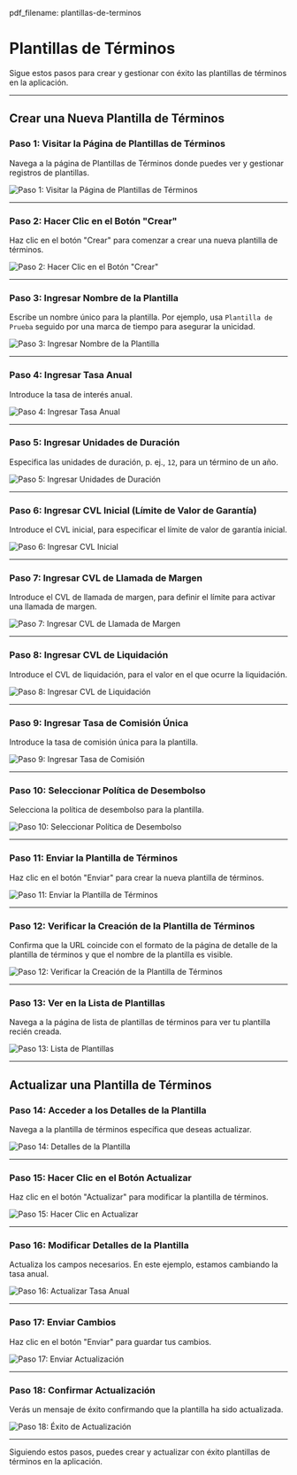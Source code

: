 pdf_filename: plantillas-de-terminos

# Plantillas de Términos

Sigue estos pasos para crear y gestionar con éxito las plantillas de términos en la aplicación.

---

## Crear una Nueva Plantilla de Términos

### Paso 1: Visitar la Página de Plantillas de Términos

Navega a la página de Plantillas de Términos donde puedes ver y gestionar registros de plantillas.

![Paso 1: Visitar la Página de Plantillas de Términos](./screenshots/terms-templates.cy.ts/1_visit_terms_templates_page.png)

---

<!-- new-page -->

### Paso 2: Hacer Clic en el Botón "Crear"

Haz clic en el botón "Crear" para comenzar a crear una nueva plantilla de términos.

![Paso 2: Hacer Clic en el Botón "Crear"](./screenshots/terms-templates.cy.ts/2_click_create_button.png)

---

<!-- new-page -->

### Paso 3: Ingresar Nombre de la Plantilla

Escribe un nombre único para la plantilla. Por ejemplo, usa `Plantilla de Prueba` seguido por una marca de tiempo para asegurar la unicidad.

![Paso 3: Ingresar Nombre de la Plantilla](./screenshots/terms-templates.cy.ts/3_enter_template_name.png)

---

<!-- new-page -->

### Paso 4: Ingresar Tasa Anual

Introduce la tasa de interés anual.

![Paso 4: Ingresar Tasa Anual](./screenshots/terms-templates.cy.ts/4_enter_annual_rate.png)

---

<!-- new-page -->

### Paso 5: Ingresar Unidades de Duración

Especifica las unidades de duración, p. ej., `12`, para un término de un año.

![Paso 5: Ingresar Unidades de Duración](./screenshots/terms-templates.cy.ts/5_enter_duration_units.png)

---

<!-- new-page -->

### Paso 6: Ingresar CVL Inicial (Límite de Valor de Garantía)

Introduce el CVL inicial, para especificar el límite de valor de garantía inicial.

![Paso 6: Ingresar CVL Inicial](./screenshots/terms-templates.cy.ts/6_enter_initial_cvl.png)

---

<!-- new-page -->

### Paso 7: Ingresar CVL de Llamada de Margen

Introduce el CVL de llamada de margen, para definir el límite para activar una llamada de margen.

![Paso 7: Ingresar CVL de Llamada de Margen](./screenshots/terms-templates.cy.ts/7_enter_margin_call_cvl.png)

---

<!-- new-page -->

### Paso 8: Ingresar CVL de Liquidación

Introduce el CVL de liquidación, para el valor en el que ocurre la liquidación.

![Paso 8: Ingresar CVL de Liquidación](./screenshots/terms-templates.cy.ts/8_enter_liquidation_cvl.png)

---

<!-- new-page -->

### Paso 9: Ingresar Tasa de Comisión Única

Introduce la tasa de comisión única para la plantilla.

![Paso 9: Ingresar Tasa de Comisión](./screenshots/terms-templates.cy.ts/9_enter_fee_rate.png)

---

<!-- new-page -->

### Paso 10: Seleccionar Política de Desembolso

Selecciona la política de desembolso para la plantilla.

![Paso 10: Seleccionar Política de Desembolso](./screenshots/terms-templates.cy.ts/10_select_disbursal_policy.png)

---

<!-- new-page -->

### Paso 11: Enviar la Plantilla de Términos

Haz clic en el botón "Enviar" para crear la nueva plantilla de términos.

![Paso 11: Enviar la Plantilla de Términos](./screenshots/terms-templates.cy.ts/11_submit_terms_template.png)

---

<!-- new-page -->

### Paso 12: Verificar la Creación de la Plantilla de Términos

Confirma que la URL coincide con el formato de la página de detalle de la plantilla de términos y que el nombre de la plantilla es visible.

![Paso 12: Verificar la Creación de la Plantilla de Términos](./screenshots/terms-templates.cy.ts/12_verify_terms_template_creation.png)

---

<!-- new-page -->

### Paso 13: Ver en la Lista de Plantillas

Navega a la página de lista de plantillas de términos para ver tu plantilla recién creada.

![Paso 13: Lista de Plantillas](./screenshots/terms-templates.cy.ts/13_terms_template_in_list.png)

---

<!-- new-page -->

## Actualizar una Plantilla de Términos

### Paso 14: Acceder a los Detalles de la Plantilla

Navega a la plantilla de términos específica que deseas actualizar.

![Paso 14: Detalles de la Plantilla](./screenshots/terms-templates.cy.ts/14_terms_template_details.png)

---

<!-- new-page -->

### Paso 15: Hacer Clic en el Botón Actualizar

Haz clic en el botón "Actualizar" para modificar la plantilla de términos.

![Paso 15: Hacer Clic en Actualizar](./screenshots/terms-templates.cy.ts/15_click_update_button.png)

---

<!-- new-page -->

### Paso 16: Modificar Detalles de la Plantilla

Actualiza los campos necesarios. En este ejemplo, estamos cambiando la tasa anual.

![Paso 16: Actualizar Tasa Anual](./screenshots/terms-templates.cy.ts/16_update_annual_rate.png)

---

<!-- new-page -->

### Paso 17: Enviar Cambios

Haz clic en el botón "Enviar" para guardar tus cambios.

![Paso 17: Enviar Actualización](./screenshots/terms-templates.cy.ts/17_submit_update.png)

---

<!-- new-page -->

### Paso 18: Confirmar Actualización

Verás un mensaje de éxito confirmando que la plantilla ha sido actualizada.

![Paso 18: Éxito de Actualización](./screenshots/terms-templates.cy.ts/18_update_success.png)

---

Siguiendo estos pasos, puedes crear y actualizar con éxito plantillas de términos en la aplicación.
